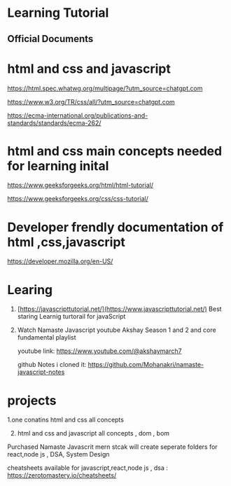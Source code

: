 # Learning Tutorial
## Official Documents
# html and css and javascript 
https://html.spec.whatwg.org/multipage/?utm_source=chatgpt.com

https://www.w3.org/TR/css/all/?utm_source=chatgpt.com

https://ecma-international.org/publications-and-standards/standards/ecma-262/

# html and css main concepts needed for learning inital
https://www.geeksforgeeks.org/html/html-tutorial/

https://www.geeksforgeeks.org/css/css-tutorial/


# Developer frendly documentation of html ,css,javascript

https://developer.mozilla.org/en-US/

# Learing 
1. [https://javascripttutorial.net/](https://www.javascripttutorial.net/)    Best staring Learnig turtorail for javaScript 
2. Watch Namaste Javascript youtube Akshay Season 1 and 2 and core fundamental playlist
   
   youtube link: https://www.youtube.com/@akshaymarch7
   
   github Notes i cloned it: https://github.com/Mohanakri/namaste-javascript-notes



# projects 
1.one conatins html and css all concepts


2. html and css and javascript all concepts , dom , bom



Purchased Namaste Javascrit mern stcak will create seperate folders for react,node js , DSA, System Design 

cheatsheets available for javascript,react,node js , dsa :  https://zerotomastery.io/cheatsheets/ 
